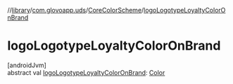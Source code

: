 //[library](../../../index.md)/[com.glovoapp.uds](../index.md)/[CoreColorScheme](index.md)/[logoLogotypeLoyaltyColorOnBrand](logo-logotype-loyalty-color-on-brand.md)

# logoLogotypeLoyaltyColorOnBrand

[androidJvm]\
abstract val [logoLogotypeLoyaltyColorOnBrand](logo-logotype-loyalty-color-on-brand.md): [Color](https://developer.android.com/reference/kotlin/androidx/compose/ui/graphics/Color.html)
